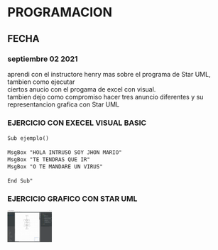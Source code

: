 # PROGRAMACION


## FECHA <br>
### septiembre 02 2021 <br>
 
aprendi con el instructore henry mas sobre el
programa de Star UML, tambien como ejecutar  
ciertos anucio con el progama de excel con 
visual. <br>
tambien dejo como compromiso hacer tres 
anuncio diferentes y su representancion 
grafica con Star UML <br>
 
### EJERCICIO CON EXECEL VISUAL BASIC <br>

```
Sub ejemplo()

MsgBox "HOLA INTRUSO SOY JHON MARIO"
MsgBox "TE TENDRAS QUE IR"
MsgBox "O TE MANDARE UN VIRUS"

End Sub"
```

### EJERCICIO GRAFICO CON STAR UML

<img src="img/1.jpg" width="100">